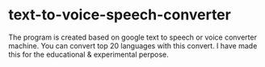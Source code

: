 # text-to-voice-speech-converter
The program is created based on google text to speech or voice converter machine. You can convert top 20 languages with this convert. I have made this for the educational &amp; experimental perpose. 
